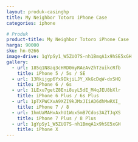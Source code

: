 ```yaml
---
layout: produk-casinghp
title: My Neighbor Totoro iPhone Case
categories: iphone

# Produk
product-title: My Neighbor Totoro iPhone Case
harga: 90000
sku: hn-0266
image-drive: 1gYpSy1_W5ZUO7S-nh1BmqA1x9hSE5xGH
gallery:
  - url: 185q1N8aq3cHRD0myRAeAvZhTzuikcRfb
    title: iPhone 5 / 5s / SE
  - url: 13Rkijgp6Yx9IkjiLJY_XkGcDqW-dxSHQ
    title: iPhone 6 / 6s
  - url: 1LExu7getZ8Eni8uyL5dE_M4qJEU8bXlr
    title: iPhone 6 Plus / 6s Plus
  - url: 1pTXPWCXvA9XZI9kJMxJIiAD6dhMwRXI_
    title: iPhone 7 / 8
  - url: 1hmUaMAHxAxhU1Wox5mB7Cdos3AZTJqXS
    title: iPhone 7 Plus / 8 Plus
  - url: 1gYpSy1_W5ZUO7S-nh1BmqA1x9hSE5xGH
    title: iPhone X
---
```

